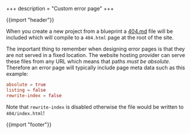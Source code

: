 +++
description = "Custom error page"
+++

{{import "header"}}

When you create a new project from a blueprint a [404.md][] file will be included which will compile to a `404.html` page at the root of the site.

The important thing to remember when designing error pages is that they are not served in a fixed location. The website hosting provider can serve these files from any URL which means that paths *must be absolute*. Therefore an error page will typically include page meta data such as this example:

```toml
absolute = true
listing = false
rewrite-index = false
```

Note that `rewrite-index` is disabled otherwise the file would be written to `404/index.html`!

{{import "footer"}}

[404.md]: https://github.com/uwe-app/runtime/blob/main/blueprint/default/site/404.md
